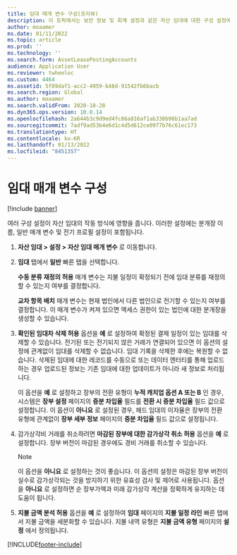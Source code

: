 ```yaml
---
title: 임대 매개 변수 구성(프리뷰)
description: 이 토픽에서는 보안 정보 및 회계 설정과 같은 자산 임대에 대한 구성 설정에 대해 설명합니다.
author: moaamer
ms.date: 01/11/2022
ms.topic: article
ms.prod: ''
ms.technology: ''
ms.search.form: AssetLeasePostingAccounts
audience: Application User
ms.reviewer: twheeloc
ms.custom: 4464
ms.assetid: 5f89daf1-acc2-4959-b48d-91542fb6bacb
ms.search.region: Global
ms.author: moaamer
ms.search.validFrom: 2020-10-28
ms.dyn365.ops.version: 10.0.14
ms.openlocfilehash: 2a644b3c9d9ed4fc86a816af1ab338b96b1aa7ad
ms.sourcegitcommit: 7adf9ad53b4e6d1c4d5d612ce0977b76c61ec173
ms.translationtype: HT
ms.contentlocale: ko-KR
ms.lasthandoff: 01/13/2022
ms.locfileid: "8451357"
---
```

# <a name="configure-lease-parameters"></a>임대 매개 변수 구성

[!include [banner](../includes/banner.md)]

여러 구성 설정이 자산 임대의 작동 방식에 영향을 줍니다. 이러한 설정에는 분개장 이름, 일반 매개 변수 및 전기 프로필 설정이 포함됩니다.

1. **자산 임대 \> 설정 \> 자산 임대 매개 변수** 로 이동합니다.
2. **임대** 탭에서 **일반** 빠른 탭을 선택합니다.

    **수동 분류 재정의 허용** 매개 변수는 지불 일정이 확정되기 전에 임대 분류를 재정의할 수 있는지 여부를 결정합니다.

    **교차 항목 배치** 매개 변수는 현재 법인에서 다른 법인으로 전기할 수 있는지 여부를 결정합니다. 이 매개 변수가 켜져 있으면 액세스 권한이 있는 법인에 대한 분개장을 생성할 수 있습니다.

3. **확인된 임대차 삭제 허용** 옵션을 **예** 로 설정하여 확정된 결제 일정이 있는 임대를 삭제할 수 있습니다. 전기된 또는 전기되지 않은 거래가 연결되어 있으면 이 옵션의 설정에 관계없이 임대를 삭제할 수 없습니다. 임대 기록을 삭제한 후에는 복원할 수 없습니다. 삭제된 임대에 대한 레코드를 수동으로 또는 데이터 엔터티를 통해 업로드하는 경우 업로드된 정보는 기존 임대에 대한 업데이트가 아니라 새 정보로 처리됩니다.

    이 옵션을 **예** 로 설정하고 장부의 전환 유형이 **누적 캐치업 옵션 A 또는 B** 인 경우, 시스템은 **장부 설정** 페이지의 **증분 차입율** 필드를 **전환 시 증분 차입율** 필드 값으로 설정합니다. 이 옵션이 **아니요** 로 설정된 경우, 헤드 임대의 이자율은 장부의 전환 유형에 관계없이 **장부 세부 정보** 페이지의 **증분 차입율** 필드 값으로 설정됩니다.

4. 감가상각비 거래를 취소하려면 **마감된 장부에 대한 감가상각 취소 허용** 옵션을 **예** 로 설정합니다. 장부 버전이 마감된 경우에도 경비 거래를 취소할 수 있습니다.

    > [!NOTE]
    > 이 옵션을 **아니요** 로 설정하는 것이 좋습니다. 이 옵션의 설정은 마감된 장부 버전이 실수로 감가상각되는 것을 방지하기 위한 유효성 검사 및 제어로 사용됩니다. 옵션을 **아니요** 로 설정하면 순 장부가액과 미래 감가상각 계산을 정확하게 유지하는 데 도움이 됩니다.

5. **지불 금액 분석 허용** 옵션을 **예** 로 설정하여 **임대** 페이지의 **지불 일정 라인** 빠른 탭에서 지불 금액을 세분화할 수 있습니다. 지불 내역 유형은 **지불 금액 유형** 페이지의 **설정** 에서 정의됩니다. 

[!INCLUDE[footer-include](../../includes/footer-banner.md)]
